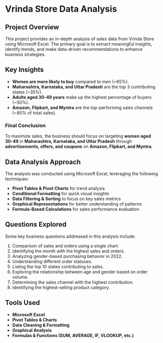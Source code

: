 # **Vrinda Store Data Analysis**

## **Project Overview**
This project provides an in-depth analysis of sales data from Vrinda Store using Microsoft Excel. The primary goal is to extract meaningful insights, identify trends, and make data-driven recommendations to enhance business strategies.

## **Key Insights**
- **Women are more likely to buy** compared to men (~65%).
- **Maharashtra, Karnataka, and Uttar Pradesh** are the top 3 contributing states (~35%).
- **Adults aged 30-49 years** make up the highest percentage of buyers (~50%).
- **Amazon, Flipkart, and Myntra** are the top-performing sales channels (~80% of total sales).

### **Final Conclusion**
To maximize sales, the business should focus on targeting **women aged 30-49** in **Maharashtra, Karnataka, and Uttar Pradesh** through **advertisements, offers, and coupons** on **Amazon, Flipkart, and Myntra**.

## **Data Analysis Approach**
The analysis was conducted using Microsoft Excel, leveraging the following techniques:
- **Pivot Tables & Pivot Charts** for trend analysis
- **Conditional Formatting** for quick visual insights
- **Data Filtering & Sorting** to focus on key sales metrics
- **Graphical Representations** for better understanding of patterns
- **Formula-Based Calculations** for sales performance evaluation

## **Questions Explored**
Some key business questions addressed in this analysis include:
1. Comparison of sales and orders using a single chart.
2. Identifying the month with the highest sales and orders.
3. Analyzing gender-based purchasing behavior in 2022.
4. Understanding different order statuses.
5. Listing the top 10 states contributing to sales.
6. Exploring the relationship between age and gender based on order volume.
7. Determining the sales channel with the highest contribution.
8. Identifying the highest-selling product category.

## **Tools Used**
- **Microsoft Excel**
- **Pivot Tables & Charts**
- **Data Cleaning & Formatting**
- **Graphical Analysis**
- **Formulas & Functions (SUM, AVERAGE, IF, VLOOKUP, etc.)**


